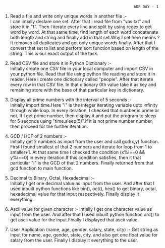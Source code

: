                                                               
                                                              ADF DAY - 1 

1. Read a file and write only unique words in another file :-    
      I can intially declare one set. After that i read file from "vas.txt" and store it in "f". Then I iterate every line and split by using regex to get word by word. 
      At that same time, find length of each word concatenate both length and string and finally add in that set.Why I set here means ? It removes all duplicates and got 
      only unique words finally. After that I convert that set to list and perform sort function based on length of the string. This is our exact output of the task.
      
 
 2. Read CSV file and store it in Python Dictionary :-      
      Initially create one CSV file in your local computer and import CSV in your python file. Read that file using python file reading and store it in reader. 
      Here i create one dictionary called "people". After that iterate every row in that CSV file. In that ditionary 0th value take it as key and remaining store 
      with the base of that particular key in dictionary.
      
 
 3. Display all prime numbers with the interval of 5 seconds :-    
      Initially import time.Here "i" is the integer iterating variable upto infinity through while loop. In every iteration, I checked that number is prime or not.
      If I get prime number, then display it and put the program to sleep for 5 seconds using "time.sleep(5)".If it is not prime number number, then proceed for the 
      further iteration.
      
 4. GCD / HCF of 2 numbers :-     
      Initially get 2 numbers as input from the user and call gcd(x,y) function. First I found smallest of that 2 numbers and iterate for loop from 1 to smaller+1.
      At that same time I checked the condition (x%i==0 && y%i==0) in every iteration.If this condition satisfies, then it that particular "i" is the GCD of that 
      2 numbers. Finally returned from that gcd function to main function.
      
 5.  Decimal to Binary, Octal, Hexadecimal :-  
      Initially I get one decimal value as input from the user. And after that I used inbuilt python functions like bin(), oct(), hex() to get binary, octal, hexadecimal 
      value for that input respectively. Finally display it everything.
      
 6.  Ascii value for given character :-
      Intially I get one character value as input from the user. And after that I used inbuilt python function ord() to get ascii value for the input.Finally I displayed 
      that ascii value.
      
7.  User Application (name, age, gender, salary, state, city) :-
      Get string as input for name, age, gender, state, city, and also get one float value for salary from the user. Finally I display it everything to the user.
 
